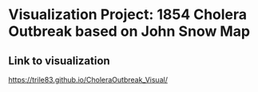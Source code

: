 # Visualization Project: 1854 Cholera Outbreak based on John Snow Map

## Link to visualization

https://trile83.github.io/CholeraOutbreak_Visual/

